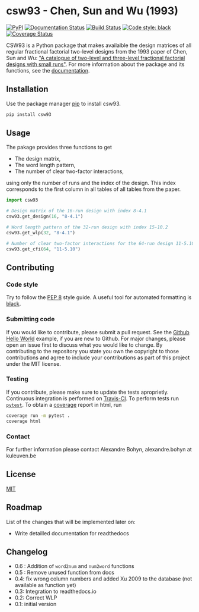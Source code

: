 # csw93 - Chen, Sun and Wu (1993)

[![PyPI](https://img.shields.io/pypi/v/csw93)](https://pypi.org/project/csw93/)
[![Documentation Status](https://readthedocs.org/projects/csw93/badge/?version=latest)](https://csw93.readthedocs.io/en/latest/?badge=latest)
[![Build Status](https://app.travis-ci.com/ABohynDOE/csw93.svg?branch=main)](https://app.travis-ci.com/ABohynDOE/csw93)
[![Code style: black](https://img.shields.io/badge/code%20style-black-000000.svg)](https://github.com/psf/black)
[![Coverage Status](https://coveralls.io/repos/github/ABohynDOE/csw93/badge.svg?branch=main)](https://coveralls.io/github/ABohynDOE/csw93?branch=main)

CSW93 is a Python package that makes availalble the design matrices of all regular fractional factorial two-level designs from the 1993 paper of Chen, Sun and Wu: ["A catalogue of two-level and three-level fractional factorial designs with small runs"][1].
For more information about the package and its functions, see the [documentation](https://csw93.readthedocs.io/en/latest/).

[1]: <https://www.jstor.org/stable/1403599>

## Installation

Use the package manager [pip](https://pip.pypa.io/en/stable/) to install csw93.

```bash
pip install csw93
```

## Usage

The pakage provides three functions to get

- The design matrix,
- The word length pattern,
- The number of clear two-factor interactions,

using only the number of runs and the index of the design.
This index corresponds to the first column in all tables of all tables from the paper.

```python
import csw93

# Design matrix of the 16-run design with index 8-4.1
csw93.get_design(16, "8-4.1")

# Word length pattern of the 32-run design with index 15-10.2
csw93.get_wlp(32, "8-4.1")

# Number of clear two-factor interactions for the 64-run design 11-5.10
csw93.get_cfi(64, "11-5.10")
```

## Contributing

### Code style

Try to follow the [PEP 8](https://www.python.org/dev/peps/pep-0008/) style guide.
A useful tool for automated formatting is [black](https://black.readthedocs.io/en/stable/index.html).

### Submitting code

If you would like to contribute, please submit a pull request.
See the [Github Hello World](https://guides.github.com/activities/hello-world/) example, if you are new to Github.
For major changes, please open an issue first to discuss what you would like to change.
By contributing to the repository you state you own the copyright to those contributions and agree to include your contributions as part of this project under the MIT license.

### Testing

If you contribute, please make sure to update the tests aproprietly.
Continuous integration is performed on [Travis-CI](https://app.travis-ci.com/github/ABohynDOE/csw93).
To perform tests run [`pytest`](https://docs.pytest.org/en/latest/).
To obtain a [coverage](https://coverage.readthedocs.io) report in html, run

```bash
coverage run -m pytest .
coverage html
```

### Contact

For further information please contact Alexandre Bohyn, alexandre.bohyn at kuleuven.be

## License

[MIT](https://choosealicense.com/licenses/mit/)

## Roadmap

List of the changes that will be implemented later on:

- Write detailled documentation for readthedocs

## Changelog

- 0.6 : Addition of `word2num` and `num2word` functions
- 0.5 : Remove unused function from docs
- 0.4: fix wrong column numbers and added Xu 2009 to the database (not available as
  function yet)
- 0.3: Integration to readthedocs.io
- 0.2: Correct WLP
- 0.1: initial version
